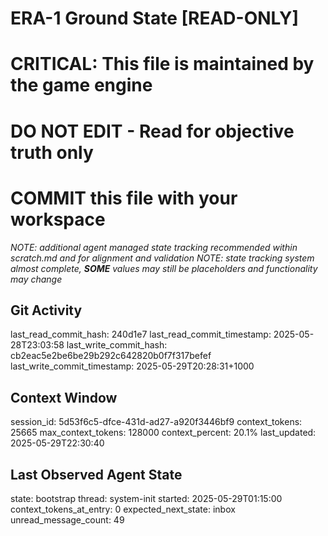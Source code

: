 # ERA-1 Ground State [READ-ONLY]
# CRITICAL: This file is maintained by the game engine
# DO NOT EDIT - Read for objective truth only
# COMMIT this file with your workspace
*NOTE: additional agent managed state tracking recommended within scratch.md and for alignment and validation*
*NOTE: state tracking system almost complete, **SOME** values may still be placeholders and functionality may change*

## Git Activity
last_read_commit_hash: 240d1e7
last_read_commit_timestamp: 2025-05-28T23:03:58
last_write_commit_hash: cb2eac5e2be6be29b292c642820b0f7f317befef
last_write_commit_timestamp: 2025-05-29T20:28:31+1000

## Context Window
session_id: 5d53f6c5-dfce-431d-ad27-a920f3446bf9
context_tokens: 25665
max_context_tokens: 128000
context_percent: 20.1%
last_updated: 2025-05-29T22:30:40

## Last Observed Agent State
state: bootstrap
thread: system-init
started: 2025-05-29T01:15:00
context_tokens_at_entry: 0
expected_next_state: inbox
unread_message_count: 49
